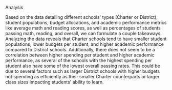 Analysis

Based on the data detailing different schools' types (Charter or District), student populations, budget allocations, and academic performance metrics like average math and reading scores, as well as percentages of students passing math, reading, and overall, we can formulate a couple takeaways. Analyzing the data reveals that Charter schools tend to have smaller student populations, lower budgets per student, and higher academic performance compared to District schools. Additionally, there does not seem to be a correlation between higher spending per student and higher academic performance, as several of the schools with the highest spending per student also have some of the lowest overall passing rates. This could be due to several factors such as larger District schools with higher budgets not spending as efficiently as their smaller Charter counterparts or larger class sizes impacting students' ability to learn.

